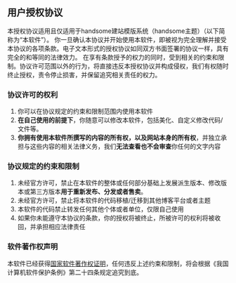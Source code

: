##  用户授权协议

本授权协议适用且仅适用于handsome建站模版系统（handsome主题）（以下简称为“本软件”）。
你一旦确认本协议并开始使用本软件，即被视为完全理解并接受本协议的各项条款。电子文本形式的授权协议如同双方书面签署的协议一样，具有完全的和等同的法律效力。
在享有条款授予的权力的同时，受到相关的约束和限制。协议许可范围以外的行为，将直接违反本授权协议并构成侵权，我们有权随时终止授权，责令停止损害，并保留追究相关责任的权力。

### 协议许可的权利

1. 你可以在协议规定的约束和限制范围内使用本软件
2. **在自己使用的前提下**，你随意可以修改本软件，包括美化、自定义修改代码/文件等。
3. **你拥有使用本软件所撰写的内容的所有权，以及网站本身的所有权**，并独立承担与这些内容的相关法律义务，我们**无法查看也不会审查**你任何的文字内容

### 协议规定的约束和限制

1. 未经官方许可，禁止在本软件的整体或任何部分基础上发展派生版本、修改版本或第三方版本**用于重新发布、分发或者售卖**。
2. 未经官方许可，禁止将本软件的代码移植/迁移到其他博客平台或者主题
3. 本软件的代码禁止转发任何其他个体或者单位，仅限自己使用
4. 如果你未能遵守本协议的条款，你的授权将被终止，所被许可的权利将被收回，并承担相应法律责任

### 软件著作权声明

本软件已经获得[国家软件著作权证明](https://banquan.tianyancha.com/rj/17c1o14ocf7f5318441dc5155l3aoec8)，任何违反上述约束和限制，将会根据《我国计算机软件保护条例》第二十四条规定追究到底。
